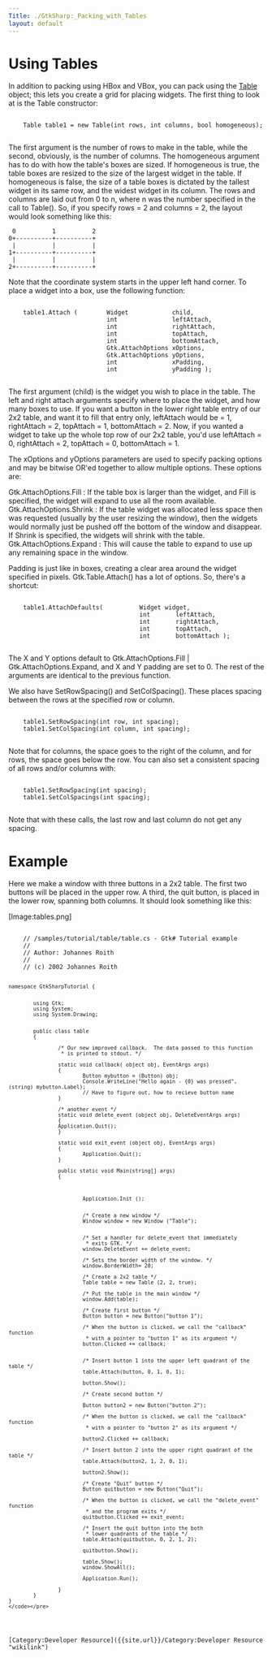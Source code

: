 ```yaml
---
Title: ./GtkSharp:_Packing_with_Tables
layout: default
---
```


Using Tables
============

In addition to packing using HBox and VBox, you can pack using the
[Table](http:/monodoc/T:Gtk.Table) object; this lets you create a grid
for placing widgets. The first thing to look at is the Table
constructor:

<div class="csharp">
    <pre><code>
    Table table1 = new Table(int rows, int columns, bool homogeneous);
    </code></pre>

</div>
The first argument is the number of rows to make in the table, while the
second, obviously, is the number of columns. The homogeneous argument
has to do with how the table's boxes are sized. If homogeneous is true,
the table boxes are resized to the size of the largest widget in the
table. If homogeneous is false, the size of a table boxes is dictated by
the tallest widget in its same row, and the widest widget in its column.
The rows and columns are laid out from 0 to n, where n was the number
specified in the call to Table(). So, if you specify rows = 2 and
columns = 2, the layout would look something like this:

     0          1          2
    0+----------+----------+
     |          |          |
    1+----------+----------+
     |          |          |
    2+----------+----------+

Note that the coordinate system starts in the upper left hand corner. To
place a widget into a box, use the following function:

<div class="csharp">
    <pre><code>
    table1.Attach (        Widget            child,
                           int               leftAttach,
                           int               rightAttach,
                           int               topAttach,
                           int               bottomAttach,
                           Gtk.AttachOptions xOptions,
                           Gtk.AttachOptions yOptions,
                           int               xPadding,
                           int               yPadding );
    </code></pre>

</div>
The first argument (child) is the widget you wish to place in the table.
The left and right attach arguments specify where to place the widget,
and how many boxes to use. If you want a button in the lower right table
entry of our 2x2 table, and want it to fill that entry only, leftAttach
would be = 1, rightAttach = 2, topAttach = 1, bottomAttach = 2. Now, if
you wanted a widget to take up the whole top row of our 2x2 table, you'd
use leftAttach = 0, rightAttach = 2, topAttach = 0, bottomAttach = 1.

The xOptions and yOptions parameters are used to specify packing options
and may be bitwise OR'ed together to allow multiple options. These
options are:

Gtk.AttachOptions.Fill : If the table box is larger than the widget, and Fill is specified, the widget will expand to use all the room available.\
Gtk.AttachOptions.Shrink : If the table widget was allocated less space then was requested (usually by the user resizing the window), then the widgets would normally just be pushed off the bottom of the window and disappear. If Shrink is specified, the widgets will shrink with the table.\
Gtk.AttachOptions.Expand : This will cause the table to expand to use up any remaining space in the window.

Padding is just like in boxes, creating a clear area around the widget
specified in pixels. Gtk.Table.Attach() has a lot of options. So,
there's a shortcut:

<div class="csharp">
    <pre><code>
    table1.AttachDefaults(          Widget widget,
                                    int       leftAttach,
                                    int       rightAttach,
                                    int       topAttach,
                                    int       bottomAttach );
    </code></pre>

</div>
The X and Y options default to Gtk.AttachOptions.Fill |
Gtk.AttachOptions.Expand, and X and Y padding are set to 0. The rest of
the arguments are identical to the previous function.

We also have SetRowSpacing() and SetColSpacing(). These places spacing
between the rows at the specified row or column.

<div class="csharp">
    <pre><code>
    table1.SetRowSpacing(int row, int spacing);
    table1.SetColSpacing(int column, int spacing);
    </code></pre>

</div>
Note that for columns, the space goes to the right of the column, and
for rows, the space goes below the row. You can also set a consistent
spacing of all rows and/or columns with:

<div class="csharp">
    <pre><code>
    table1.SetRowSpacing(int spacing);
    table1.SetColSpacings(int spacing);
    </code></pre>

</div>
Note that with these calls, the last row and last column do not get any
spacing.

Example
=======

Here we make a window with three buttons in a 2x2 table. The first two
buttons will be placed in the upper row. A third, the quit button, is
placed in the lower row, spanning both columns. It should look something
like this:

[Image:tables.png]

<div class="csharp">
    <pre><code>
    // /samples/tutorial/table/table.cs - Gtk# Tutorial example
    //
    // Author: Johannes Roith <johannes@jroith.de>
    //
    // (c) 2002 Johannes Roith

    namespace GtkSharpTutorial {


            using Gtk;
            using System;
            using System.Drawing;


            public class table
            {

                    /* Our new improved callback.  The data passed to this function
                     * is printed to stdout. */

                    static void callback( object obj, EventArgs args)
                    {
                            Button mybutton = (Button) obj;
                            Console.WriteLine("Hello again - {0} was pressed", (string) mybutton.Label);
                            // Have to figure out, how to recieve button name 
                    }

                    /* another event */
                    static void delete_event (object obj, DeleteEventArgs args)
                    {
                    Application.Quit();
                    }

                    static void exit_event (object obj, EventArgs args)
                    {
                            Application.Quit();
                    }

                    public static void Main(string[] args)
                    {



                            Application.Init ();


                            /* Create a new window */
                            Window window = new Window ("Table");


                            /* Set a handler for delete_event that immediately
                             * exits GTK. */
                            window.DeleteEvent += delete_event;

                            /* Sets the border width of the window. */
                            window.BorderWidth= 20;

                            /* Create a 2x2 table */
                            Table table = new Table (2, 2, true);

                            /* Put the table in the main window */
                            window.Add(table);

                            /* Create first button */
                            Button button = new Button("button 1");

                            /* When the button is clicked, we call the "callback" function
                             * with a pointer to "button 1" as its argument */
                            button.Clicked += callback;


                            /* Insert button 1 into the upper left quadrant of the table */
                            table.Attach(button, 0, 1, 0, 1);

                            button.Show();

                            /* Create second button */

                            Button button2 = new Button("button 2");

                            /* When the button is clicked, we call the "callback" function
                             * with a pointer to "button 2" as its argument */
     
                            button2.Clicked += callback;

                            /* Insert button 2 into the upper right quadrant of the table */
                            table.Attach(button2, 1, 2, 0, 1);

                            button2.Show();

                            /* Create "Quit" button */
                            Button quitbutton = new Button("Quit");

                            /* When the button is clicked, we call the "delete_event" function
                             * and the program exits */
                            quitbutton.Clicked += exit_event;

                            /* Insert the quit button into the both 
                             * lower quadrants of the table */
                            table.Attach(quitbutton, 0, 2, 1, 2);

                            quitbutton.Show();

                            table.Show();
                            window.ShowAll();

                            Application.Run();
     
                    }
            }
    }
    </code></pre>

</div>
[Category:Developer Resource]({{site.url}}/Category:Developer Resource "wikilink")
<Category:GtkSharp> <Category:Tutorial>
